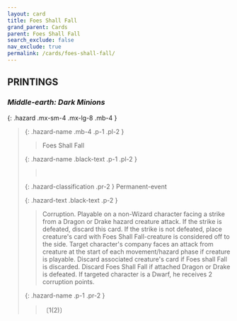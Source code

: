 ```yaml
---
layout: card
title: Foes Shall Fall
grand_parent: Cards
parent: Foes Shall Fall
search_exclude: false
nav_exclude: true
permalink: /cards/foes-shall-fall/
---
```


## PRINTINGS


### _Middle-earth: Dark Minions_

{: .hazard .mx-sm-4 .mx-lg-8 .mb-4 }
> {: .hazard-name .mb-4 .p-1 .pl-2 }
> > <div class="hazard-mp"></div>
> > <div class="card-name">Foes Shall Fall</div>
>
> {: .hazard-name .black-text .p-1 .pl-2 }
> > &nbsp;
>
> {: .hazard-classification .pr-2 }
> Permanent-event
>
> {: .hazard-text .black-text .p-2 }
> > Corruption. Playable on a non-Wizard character facing a strike from a Dragon or Drake hazard creature attack. If the strike is defeated, discard this card. If the strike is not defeated, place creature's card with Foes Shall Fall-creature is considered off to the side. Target character's company faces an attack from creature at the start of each movement/hazard phase if creature is playable. Discard associated creature's card if Foes shall Fall is discarded. Discard Foes Shall Fall if attached Dragon or Drake is defeated. If targeted character is a Dwarf, he receives 2 corruption points. 
>
> {: .hazard-name .p-1 .pr-2 }
> > <div class="card-shield"></div>
> > <div class="card-corruption">〔1(2)〕</div>
